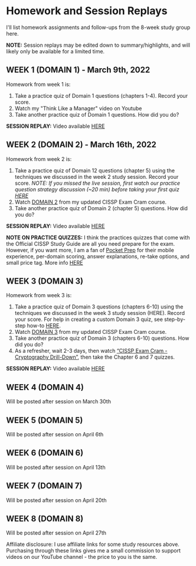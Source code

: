 # Homework and Session Replays

I'll list homework assignments and follow-ups from the 8-week study group here.

**NOTE:** Session replays may be edited down to summary/highlights, and will likely only be available for a limited time.

## WEEK 1 (DOMAIN 1) - March 9th, 2022

Homework from week 1 is: 

1.	Take a practice quiz of Domain 1 questions (chapters 1-4). Record your score.
2.	Watch my "Think Like a Manager" video on Youtube 
3.	Take another practice quiz of Domain 1 questions. How did you do?

**SESSION REPLAY:** Video available [HERE](https://youtu.be/bxyEKIigdRk)

## WEEK 2 (DOMAIN 2) - March 16th, 2022

Homework from week 2 is: 

1.	Take a practice quiz of Domain 12 questions (chapter 5) using the techniques we discussed in the week 2 study session. Record your score. *NOTE: If you missed the live session, first watch our practice question strategy discussion (~20 min) before taking your first quiz [HERE](https://youtu.be/Y7YfwYzHWa0?t=1080)*
2.	Watch [DOMAIN 2](https://youtu.be/_nyZhYnCNLA?t=5055) from my updated CISSP Exam Cram course. 
3.	Take another practice quiz of Domain 2 (chapter 5) questions. How did you do?

**SESSION REPLAY:** Video available [HERE](https://youtu.be/Y7YfwYzHWa0)

**NOTE ON PRACTICE QUIZZES:** I think the practices quizzes that come with the Official CISSP Study Guide are all you need prepare for the exam. However, if you want more, I am a fan of [Pocket Prep](https://www.pocketprep.com/exams/isc2-cissp/?ref=peterzerger) for their mobile experience, per-domain scoring, answer explanations, re-take options, and small price tag. More info [HERE](https://www.pocketprep.com/exams/isc2-cissp/?ref=peterzerger)

## WEEK 3 (DOMAIN 3)

Homework from week 3 is:  

1.	Take a practice quiz of Domain 3 questions (chapters 6-10) using the techniques we discussed in the week 3 study session (HERE). Record your score. 
For help in creating a custom Domain 3 quiz, see step-by-step how-to [HERE](https://youtu.be/3PoFfQVca_0?t=507).
2.	Watch [DOMAIN 3](https://youtu.be/_nyZhYnCNLA?t=5966) from my updated CISSP Exam Cram course.
3.	Take another practice quiz of Domain 3 (chapters 6-10) questions. How did you do?
4.	As a refresher, wait 2-3 days, then watch [“CISSP Exam Cram - Cryptography Drill-Down”](https://youtu.be/8_NLPDRLfg4), then take the Chapter 6 and 7 quizzes.

**SESSION REPLAY:** Video available [HERE](https://youtu.be/3PoFfQVca_0)

## WEEK 4 (DOMAIN 4)
Will be posted after session on March 30th 

## WEEK 5 (DOMAIN 5)
Will be posted after session on April 6th 

## WEEK 6 (DOMAIN 6)
Will be posted after session on April 13th 

## WEEK 7 (DOMAIN 7)
Will be posted after session on April 20th 

## WEEK 8 (DOMAIN 8)
Will be posted after session on April 27th


Affiliate disclosure: I use affiliate links for some study resources above. Purchasing through these links gives me a small commission to support videos on our YouTube channel - the price to you is the same.
